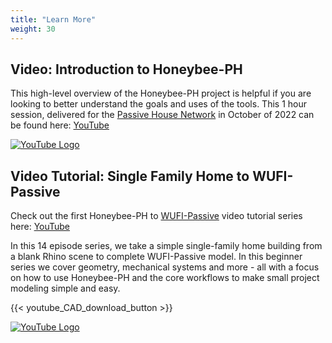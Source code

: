 ```yaml
---
title: "Learn More"
weight: 30
---
```


## Video: Introduction to Honeybee-PH
This high-level overview of the Honeybee-PH project is helpful if you are looking to better understand the goals and uses of the tools. This 1 hour session, delivered for the [Passive House Network](https://naphnetwork.org/) in October of 2022 can be found here: [YouTube](https://youtu.be/8lPkArXUUoA)

[![YouTube Logo](/honeybee_grasshopper_ph/img/learn_more/Intro_to_HBPH_Splash.png)](https://youtu.be/8lPkArXUUoA)

## Video Tutorial: Single Family Home to WUFI-Passive
Check out the first Honeybee-PH to [WUFI-Passive](https://wufi.de/en/software/wufi-passive/) video tutorial series here: [YouTube](https://youtube.com/playlist?list=PLi6KNBJLE8H9i0O_Y7NYoZuu4ZYOEd0RE)

In this 14 episode series, we take a simple single-family home building from a blank Rhino scene to complete WUFI-Passive model. In this beginner series we cover geometry, mechanical systems and more - all with a focus on how to use Honeybee-PH and the core workflows to make small project modeling simple and easy.

{{< youtube_CAD_download_button >}}

[![YouTube Logo](/honeybee_grasshopper_ph/img/learn_more/WUFI_YouTube_Splash.png)](https://youtube.com/playlist?list=PLi6KNBJLE8H9i0O_Y7NYoZuu4ZYOEd0RE)


<!-- - - -
## Windows
coming soon...

## Window Shading
coming soon...

## "Spaces"
coming soon...

## Ventilation Systems
coming soon...

## Hot-Water Systems (DHW)
coming soon...

## Heating and Cooling Systems
coming soon...

## Loads and Schedules
coming soon...

## Thermal Bridges
coming soon...

## The "Building Segment"
coming soon...

## PH Certification Settings
coming soon...

## Climate / Location
coming soon...

## PDF Reports
coming soon...

## FAQ:
### Can Honeybee-PH models be used for certification?

### Can Honeybee-PH be used alongside DesignPH? -->